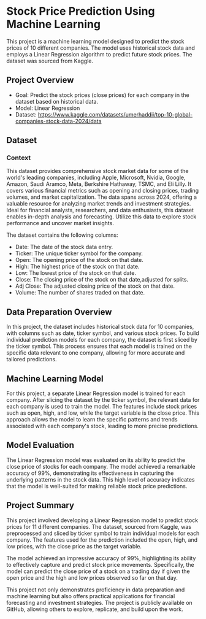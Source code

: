 # Stock Price Prediction Using Machine Learning
This project is a machine learning model designed to predict the stock prices of 10 different companies. The model uses historical stock data and employs a Linear Regression algorithm to predict future stock prices. The dataset was sourced from Kaggle.
## Project Overview
* Goal: Predict the stock prices (close prices) for each company in the dataset based on historical data.
* Model: Linear Regression
* Dataset: https://www.kaggle.com/datasets/umerhaddii/top-10-global-companies-stock-data-2024/data
## Dataset
### Context
This dataset provides comprehensive stock market data for some of the world's leading companies, including Apple, Microsoft, Nvidia, Google, Amazon, Saudi Aramco, Meta, Berkshire Hathaway, TSMC, and Eli Lilly. It covers various financial metrics such as opening and closing prices, trading volumes, and market capitalization. The data spans across 2024, offering a valuable resource for analyzing market trends and investment strategies. Ideal for financial analysts, researchers, and data enthusiasts, this dataset enables in-depth analysis and forecasting. Utilize this data to explore stock performance and uncover market insights.

The dataset contains the following columns:

* Date: The date of the stock data entry.
* Ticker: The unique ticker symbol for the company.
* Open: The opening price of the stock on that date.
* High: The highest price of the stock on that date.
* Low: The lowest price of the stock on that date.
* Close: The closing price of the stock on that date,adjusted for splits.
* Adj Close: The adjusted closing price of the stock on that date.
* Volume: The number of shares traded on that date.
## Data Preparation Overview
In this project, the dataset includes historical stock data for 10 companies, with columns such as date, ticker symbol, and various stock prices. To build individual prediction models for each company, the dataset is first sliced by the ticker symbol. This process ensures that each model is trained on the specific data relevant to one company, allowing for more accurate and tailored predictions.
## Machine Learning Model
For this project, a separate Linear Regression model is trained for each company. After slicing the dataset by the ticker symbol, the relevant data for each company is used to train the model. The features include stock prices such as open, high, and low, while the target variable is the close price. This approach allows the model to learn the specific patterns and trends associated with each company's stock, leading to more precise predictions.
## Model Evaluation
The Linear Regression model was evaluated on its ability to predict the close price of stocks for each company. The model achieved a remarkable accuracy of 99%, demonstrating its effectiveness in capturing the underlying patterns in the stock data. This high level of accuracy indicates that the model is well-suited for making reliable stock price predictions.
## Project Summary
This project involved developing a Linear Regression model to predict stock prices for 11 different companies. The dataset, sourced from Kaggle, was preprocessed and sliced by ticker symbol to train individual models for each company. The features used for the prediction included the open, high, and low prices, with the close price as the target variable.

The model achieved an impressive accuracy of 99%, highlighting its ability to effectively capture and predict stock price movements. Specifically, the model can predict the close price of a stock on a trading day if given the open price and the high and low prices observed so far on that day.

This project not only demonstrates proficiency in data preparation and machine learning but also offers practical applications for financial forecasting and investment strategies. The project is publicly available on GitHub, allowing others to explore, replicate, and build upon the work.
